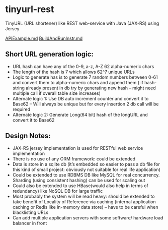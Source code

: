 # tinyurl-rest
TinyURL (URL shortener) like REST web-service with Java (JAX-RS) using Jersey




[APIExample.md]( APIExample.md) 
[BuildAndRunInstr.md]( BuildAndRunInstr.md)


**Short URL generation logic:**
---
* URL hash can have any of the 0-9, a-z, A-Z 62 alpha-numeric chars
* The length of the hash is 7 which allows 62^7 unique URLs
* Logic to generate has is to generate 7 random numbers between 0-61 and convert them to alpha-numeric chars and append them ( if hash-string already present in db try by generating new hash – might need multiple call if overall table size increases)
 * Alternate logic 1:  Use DB auto increment counter and convert it to Base62 – Will always be unique but for every insertion 2 db call will be required
 * Alternate logic 2:  Generate Long(64 bit) hash of the longURL and convert it to Base62


**Design Notes:**
---
* JAX-RS jersey implementation is used for RESTful web service implementation
* There is no use of any ORM framework: could be extended
* Data is store in a sqlite db (it’s embedded so easier to pass a db file for this kind of small project: obviously not suitable for real life application)
* Could be extended to use RDBMS DB like MySQL for real concurrency.  Sharding (using consistent hashing) can be used for scaling out
* Could also be extended to use HBase(would also help in terms of redundancy) like NoSQL DB for large traffic
* Most probably the  system will be read heavy: should be extended to take benefit of Locality of Reference via caching (internal application caching or Redis like in-memory data store) – have to be careful when blacklisting URLs 
* Can add multiple application servers with some software/ hardware load balancer in front



